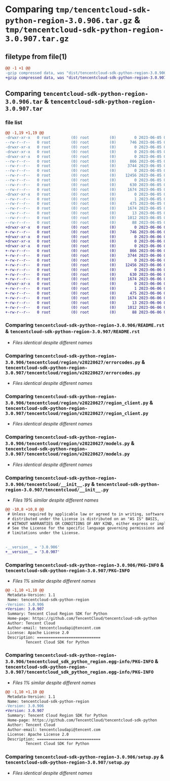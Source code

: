 # Comparing `tmp/tencentcloud-sdk-python-region-3.0.906.tar.gz` & `tmp/tencentcloud-sdk-python-region-3.0.907.tar.gz`

## filetype from file(1)

```diff
@@ -1 +1 @@
-gzip compressed data, was "dist/tencentcloud-sdk-python-region-3.0.906.tar", last modified: Mon Jun  5 00:40:24 2023, max compression
+gzip compressed data, was "dist/tencentcloud-sdk-python-region-3.0.907.tar", last modified: Tue Jun  6 02:32:46 2023, max compression
```

## Comparing `tencentcloud-sdk-python-region-3.0.906.tar` & `tencentcloud-sdk-python-region-3.0.907.tar`

### file list

```diff
@@ -1,19 +1,19 @@
-drwxr-xr-x   0 root         (0) root         (0)        0 2023-06-05 00:40:24.000000 tencentcloud-sdk-python-region-3.0.906/
--rw-r--r--   0 root         (0) root         (0)      746 2023-06-05 00:40:23.000000 tencentcloud-sdk-python-region-3.0.906/README.rst
-drwxr-xr-x   0 root         (0) root         (0)        0 2023-06-05 00:40:24.000000 tencentcloud-sdk-python-region-3.0.906/tencentcloud/
-drwxr-xr-x   0 root         (0) root         (0)        0 2023-06-05 00:40:24.000000 tencentcloud-sdk-python-region-3.0.906/tencentcloud/region/
-drwxr-xr-x   0 root         (0) root         (0)        0 2023-06-05 00:40:24.000000 tencentcloud-sdk-python-region-3.0.906/tencentcloud/region/v20220627/
--rw-r--r--   0 root         (0) root         (0)      866 2023-06-05 00:40:23.000000 tencentcloud-sdk-python-region-3.0.906/tencentcloud/region/v20220627/errorcodes.py
--rw-r--r--   0 root         (0) root         (0)     3744 2023-06-05 00:40:23.000000 tencentcloud-sdk-python-region-3.0.906/tencentcloud/region/v20220627/region_client.py
--rw-r--r--   0 root         (0) root         (0)        0 2023-06-05 00:40:23.000000 tencentcloud-sdk-python-region-3.0.906/tencentcloud/region/v20220627/__init__.py
--rw-r--r--   0 root         (0) root         (0)    12456 2023-06-05 00:40:23.000000 tencentcloud-sdk-python-region-3.0.906/tencentcloud/region/v20220627/models.py
--rw-r--r--   0 root         (0) root         (0)        0 2023-06-05 00:40:23.000000 tencentcloud-sdk-python-region-3.0.906/tencentcloud/region/__init__.py
--rw-r--r--   0 root         (0) root         (0)      630 2023-06-05 00:40:23.000000 tencentcloud-sdk-python-region-3.0.906/tencentcloud/__init__.py
--rw-r--r--   0 root         (0) root         (0)     1674 2023-06-05 00:40:24.000000 tencentcloud-sdk-python-region-3.0.906/PKG-INFO
-drwxr-xr-x   0 root         (0) root         (0)        0 2023-06-05 00:40:24.000000 tencentcloud-sdk-python-region-3.0.906/tencentcloud_sdk_python_region.egg-info/
--rw-r--r--   0 root         (0) root         (0)        1 2023-06-05 00:40:24.000000 tencentcloud-sdk-python-region-3.0.906/tencentcloud_sdk_python_region.egg-info/dependency_links.txt
--rw-r--r--   0 root         (0) root         (0)      475 2023-06-05 00:40:24.000000 tencentcloud-sdk-python-region-3.0.906/tencentcloud_sdk_python_region.egg-info/SOURCES.txt
--rw-r--r--   0 root         (0) root         (0)     1674 2023-06-05 00:40:24.000000 tencentcloud-sdk-python-region-3.0.906/tencentcloud_sdk_python_region.egg-info/PKG-INFO
--rw-r--r--   0 root         (0) root         (0)       13 2023-06-05 00:40:24.000000 tencentcloud-sdk-python-region-3.0.906/tencentcloud_sdk_python_region.egg-info/top_level.txt
--rw-r--r--   0 root         (0) root         (0)     1012 2023-06-05 00:40:23.000000 tencentcloud-sdk-python-region-3.0.906/setup.py
--rw-r--r--   0 root         (0) root         (0)       88 2023-06-05 00:40:24.000000 tencentcloud-sdk-python-region-3.0.906/setup.cfg
+drwxr-xr-x   0 root         (0) root         (0)        0 2023-06-06 02:32:46.000000 tencentcloud-sdk-python-region-3.0.907/
+-rw-r--r--   0 root         (0) root         (0)      746 2023-06-06 02:32:45.000000 tencentcloud-sdk-python-region-3.0.907/README.rst
+drwxr-xr-x   0 root         (0) root         (0)        0 2023-06-06 02:32:46.000000 tencentcloud-sdk-python-region-3.0.907/tencentcloud/
+drwxr-xr-x   0 root         (0) root         (0)        0 2023-06-06 02:32:46.000000 tencentcloud-sdk-python-region-3.0.907/tencentcloud/region/
+drwxr-xr-x   0 root         (0) root         (0)        0 2023-06-06 02:32:46.000000 tencentcloud-sdk-python-region-3.0.907/tencentcloud/region/v20220627/
+-rw-r--r--   0 root         (0) root         (0)      866 2023-06-06 02:32:45.000000 tencentcloud-sdk-python-region-3.0.907/tencentcloud/region/v20220627/errorcodes.py
+-rw-r--r--   0 root         (0) root         (0)     3744 2023-06-06 02:32:45.000000 tencentcloud-sdk-python-region-3.0.907/tencentcloud/region/v20220627/region_client.py
+-rw-r--r--   0 root         (0) root         (0)        0 2023-06-06 02:32:45.000000 tencentcloud-sdk-python-region-3.0.907/tencentcloud/region/v20220627/__init__.py
+-rw-r--r--   0 root         (0) root         (0)    12456 2023-06-06 02:32:45.000000 tencentcloud-sdk-python-region-3.0.907/tencentcloud/region/v20220627/models.py
+-rw-r--r--   0 root         (0) root         (0)        0 2023-06-06 02:32:45.000000 tencentcloud-sdk-python-region-3.0.907/tencentcloud/region/__init__.py
+-rw-r--r--   0 root         (0) root         (0)      630 2023-06-06 02:32:45.000000 tencentcloud-sdk-python-region-3.0.907/tencentcloud/__init__.py
+-rw-r--r--   0 root         (0) root         (0)     1674 2023-06-06 02:32:46.000000 tencentcloud-sdk-python-region-3.0.907/PKG-INFO
+drwxr-xr-x   0 root         (0) root         (0)        0 2023-06-06 02:32:46.000000 tencentcloud-sdk-python-region-3.0.907/tencentcloud_sdk_python_region.egg-info/
+-rw-r--r--   0 root         (0) root         (0)        1 2023-06-06 02:32:46.000000 tencentcloud-sdk-python-region-3.0.907/tencentcloud_sdk_python_region.egg-info/dependency_links.txt
+-rw-r--r--   0 root         (0) root         (0)      475 2023-06-06 02:32:46.000000 tencentcloud-sdk-python-region-3.0.907/tencentcloud_sdk_python_region.egg-info/SOURCES.txt
+-rw-r--r--   0 root         (0) root         (0)     1674 2023-06-06 02:32:46.000000 tencentcloud-sdk-python-region-3.0.907/tencentcloud_sdk_python_region.egg-info/PKG-INFO
+-rw-r--r--   0 root         (0) root         (0)       13 2023-06-06 02:32:46.000000 tencentcloud-sdk-python-region-3.0.907/tencentcloud_sdk_python_region.egg-info/top_level.txt
+-rw-r--r--   0 root         (0) root         (0)     1012 2023-06-06 02:32:45.000000 tencentcloud-sdk-python-region-3.0.907/setup.py
+-rw-r--r--   0 root         (0) root         (0)       88 2023-06-06 02:32:46.000000 tencentcloud-sdk-python-region-3.0.907/setup.cfg
```

### Comparing `tencentcloud-sdk-python-region-3.0.906/README.rst` & `tencentcloud-sdk-python-region-3.0.907/README.rst`

 * *Files identical despite different names*

### Comparing `tencentcloud-sdk-python-region-3.0.906/tencentcloud/region/v20220627/errorcodes.py` & `tencentcloud-sdk-python-region-3.0.907/tencentcloud/region/v20220627/errorcodes.py`

 * *Files identical despite different names*

### Comparing `tencentcloud-sdk-python-region-3.0.906/tencentcloud/region/v20220627/region_client.py` & `tencentcloud-sdk-python-region-3.0.907/tencentcloud/region/v20220627/region_client.py`

 * *Files identical despite different names*

### Comparing `tencentcloud-sdk-python-region-3.0.906/tencentcloud/region/v20220627/models.py` & `tencentcloud-sdk-python-region-3.0.907/tencentcloud/region/v20220627/models.py`

 * *Files identical despite different names*

### Comparing `tencentcloud-sdk-python-region-3.0.906/tencentcloud/__init__.py` & `tencentcloud-sdk-python-region-3.0.907/tencentcloud/__init__.py`

 * *Files 19% similar despite different names*

```diff
@@ -10,8 +10,8 @@
 # Unless required by applicable law or agreed to in writing, software
 # distributed under the License is distributed on an "AS IS" BASIS,
 # WITHOUT WARRANTIES OR CONDITIONS OF ANY KIND, either express or implied.
 # See the License for the specific language governing permissions and
 # limitations under the License.
 
 
-__version__ = '3.0.906'
+__version__ = '3.0.907'
```

### Comparing `tencentcloud-sdk-python-region-3.0.906/PKG-INFO` & `tencentcloud-sdk-python-region-3.0.907/PKG-INFO`

 * *Files 1% similar despite different names*

```diff
@@ -1,10 +1,10 @@
 Metadata-Version: 1.1
 Name: tencentcloud-sdk-python-region
-Version: 3.0.906
+Version: 3.0.907
 Summary: Tencent Cloud Region SDK for Python
 Home-page: https://github.com/TencentCloud/tencentcloud-sdk-python
 Author: Tencent Cloud
 Author-email: tencentcloudapi@tencent.com
 License: Apache License 2.0
 Description: ============================
         Tencent Cloud SDK for Python
```

### Comparing `tencentcloud-sdk-python-region-3.0.906/tencentcloud_sdk_python_region.egg-info/PKG-INFO` & `tencentcloud-sdk-python-region-3.0.907/tencentcloud_sdk_python_region.egg-info/PKG-INFO`

 * *Files 1% similar despite different names*

```diff
@@ -1,10 +1,10 @@
 Metadata-Version: 1.1
 Name: tencentcloud-sdk-python-region
-Version: 3.0.906
+Version: 3.0.907
 Summary: Tencent Cloud Region SDK for Python
 Home-page: https://github.com/TencentCloud/tencentcloud-sdk-python
 Author: Tencent Cloud
 Author-email: tencentcloudapi@tencent.com
 License: Apache License 2.0
 Description: ============================
         Tencent Cloud SDK for Python
```

### Comparing `tencentcloud-sdk-python-region-3.0.906/setup.py` & `tencentcloud-sdk-python-region-3.0.907/setup.py`

 * *Files identical despite different names*

